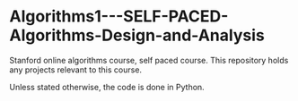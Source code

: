 # Algorithms1---SELF-PACED-Algorithms-Design-and-Analysis
Stanford online algorithms course, self paced course. This repository holds any projects relevant to this course.

Unless stated otherwise, the code is done in Python.
